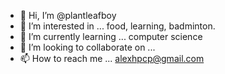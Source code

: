 - 👋 Hi, I’m @plantleafboy
- 👀 I’m interested in ... food, learning, badminton.
- 🌱 I’m currently learning ... computer science
- 💞️ I’m looking to collaborate on ...
- 📫 How to reach me ... alexhpcp@gmail.com

<!---
plantleafboy/plantleafboy is a ✨ special ✨ repository because its `README.md` (this file) appears on your GitHub profile.
You can click the Preview link to take a look at your changes.
--->
